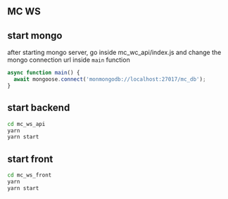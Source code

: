 ## MC WS

## start mongo

after starting mongo server, go inside mc_wc_api/index.js and change the mongo connection url inside `main` function

```javascript
async function main() {
  await mongoose.connect('monmongodb://localhost:27017/mc_db');
}
```

## start backend

```bash
cd mc_ws_api
yarn
yarn start
```

## start front

```bash
cd mc_ws_front
yarn
yarn start
```

